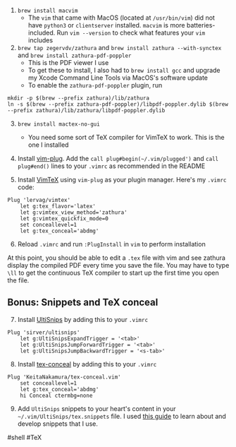 1. `brew install macvim`
	- The `vim` that came with MacOS (located at `/usr/bin/vim`) did not have `python3` or `clientserver` installed. `macvim` is more batteries-included. Run `vim --version` to check what features your `vim` includes 
2. `brew tap zegervdv/zathura` and `brew install zathura --with-synctex` and `brew install zathura-pdf-poppler`
	- This is the PDF viewer I use
	- To get these to install, I also had to `brew install gcc` and upgrade my Xcode Command Line Tools via MacOS's software update
	- To enable the `zathura-pdf-poppler` plugin, run

```
mkdir -p $(brew --prefix zathura)/lib/zathura
ln -s $(brew --prefix zathura-pdf-poppler)/libpdf-poppler.dylib $(brew --prefix zathura)/lib/zathura/libpdf-poppler.dylib
```
3. `brew install mactex-no-gui`
	- You need some sort of TeX compiler for VimTeX to work. This is the one I installed

4. Install [vim-plug](https://github.com/junegunn/vim-plug). Add the `call plug#begin(~/.vim/plugged')` and `call plug#end()` lines to your `.vimrc` as recommended in the README
5. Install [VimTeX](https://github.com/lervag/vimtex) using `vim-plug` as your plugin manager. Here's my `.vimrc` code:

```
Plug 'lervag/vimtex'
    let g:tex_flavor='latex'
    let g:vimtex_view_method='zathura'
    let g:vimtex_quickfix_mode=0
    set conceallevel=1
    let g:tex_conceal='abdmg'
```

6. Reload `.vimrc` and run `:PlugInstall` in `vim` to perform installation

At this point, you should be able to edit a `.tex` file with vim and see zathura display the compiled PDF every time you save the file. You may have to type `\ll` to get the continuous TeX compiler to start up the first time you open the file.
## Bonus: Snippets and TeX conceal
7. Install [UltiSnips](https://github.com/SirVer/ultisnips) by adding this to your `.vimrc`

```
Plug 'sirver/ultisnips'
    let g:UltiSnipsExpandTrigger = '<tab>'
    let g:UltiSnipsJumpForwardTrigger = '<tab>'
    let g:UltiSnipsJumpBackwardTrigger = '<s-tab>'
```

8. Install [tex-conceal](https://github.com/KeitaNakamura/tex-conceal.vim) by adding this to your `.vimrc`

```
Plug 'KeitaNakamura/tex-conceal.vim'
    set conceallevel=1
    let g:tex_conceal='abdmg'
    hi Conceal ctermbg=none
```

9. Add `UltiSnips` snippets to your heart's content in your `~/.vim/UltiSnips/tex.snippets` file. I used [this guide](https://castel.dev/post/lecture-notes-1/) to learn about and develop snippets that I use.

#shell #TeX